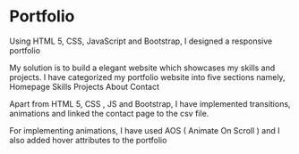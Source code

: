 # Portfolio
Using HTML 5, CSS, JavaScript and Bootstrap, I designed a responsive portfolio


My solution is to build a elegant website which showcases my skills and projects. I have categorized my portfolio website into five sections namely,
Homepage
Skills
Projects
About
Contact


Apart from HTML 5, CSS , JS and Bootstrap, I have implemented transitions, animations and linked the contact page to the csv file.


For implementing animations, I have used AOS ( Animate On Scroll ) and I also added hover attributes to the portfolio
